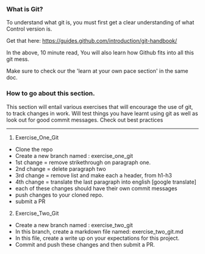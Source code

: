 ### What is Git?
To understand what git is, you must first get a clear understanding of what Control version is.

Get that here: https://guides.github.com/introduction/git-handbook/

In the above, 10 minute read, You will also learn how Github fits into all this git mess.

Make sure to check our the 'learn at your own pace section' in the same doc.


### How to go about this section.

This section will entail various exercises that will encourage the use of git, to track changes in work.
Will test things you have learnt using git as well as look out for good commit messages. Check out best practices

___________

1. Exercise_One_Git
  - Clone the repo
  - Create a new branch named : exercise_one_git
  - 1st change = remove strikethrough  on paragraph one.
  - 2nd change = delete paragraph two
  - 3rd change = remove list and make each a header, from h1-h3
  - 4th change =  translate the last paragraph into english [google translate]
  - each of these changes should have their own commit messages
  - push changes to your cloned repo.
  - submit a PR

2. Exercise_Two_Git
  - Create a new branch named : exercise_two_git
  - In this branch, create a markdown file named: exercise_two_git.md
  - In this file, create a write up on your expectations for this project.
  - Commit and push these changes and then submit a PR.
